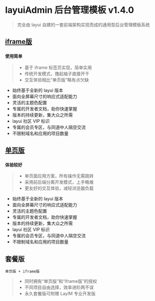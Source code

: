 # layuiAdmin 后台管理模板 v1.4.0

> 完全由 layui 自建的一套前端架构实现而成的通用型后台管理模板系统

## [iframe版](https://xcss.github.io/layuiAdmin/admin/pro/)

### `使用简单`
> * 基于 iframe 标签页实现，简单实用
> * 传统开发模式，撸起袖子直接开干
> * 交互体验相比“单页版”略有点欠缺
* 始终基于全新的 layui 版本
* 面向全屏幕尺寸的响应式适配能力
* 灵活的主题色配置
* 专属的开发者文档，助你快速掌握
* 版本的持续更新，集大众之所需
* layui 社区 VIP 标识
* 专属的会员专区，与同道中人隔空交流
* 不限制域名和应用的项目数量

## [单页版](https://xcss.github.io/layuiAdmin/admin/std/dist/views/)
### `体验较好`
> * 单页面应用方案，所有操作无需跳转
> * 采用前后端分离开发模式，上手略难
> * 更友好的交互体验，减轻浏览器负载
* 始终基于全新的 layui 版本
* 面向全屏幕尺寸的响应式适配能力
* 灵活的主题色配置
* 专属的开发者文档，助你快速掌握
* 版本的持续更新，集大众之所需
* layui 社区 VIP 标识
* 专属的会员专区，与同道中人隔空交流
* 不限制域名和应用的项目数量

## 套餐版
`单页版 + iframe版`
> * 同时拥有“单页版”和“iframe版”的授权
> * 不同项目自由选择，效率进阶两不误
> * 永久套餐版可附赠 LayIM 专业开发版